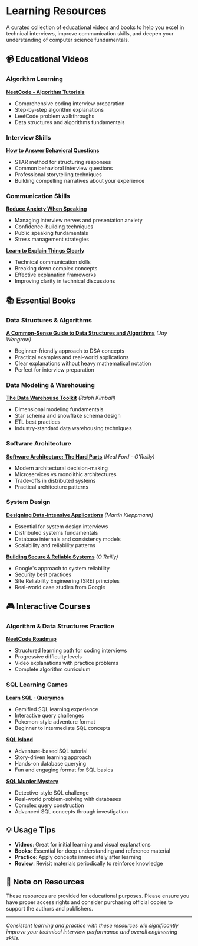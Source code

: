 # Learning Resources

A curated collection of educational videos and books to help you excel in technical interviews, improve communication skills, and deepen your understanding of computer science fundamentals.

## 📹 Educational Videos

### Algorithm Learning
**[NeetCode - Algorithm Tutorials](https://www.youtube.com/@NeetCode)**
- Comprehensive coding interview preparation
- Step-by-step algorithm explanations
- LeetCode problem walkthroughs
- Data structures and algorithms fundamentals

### Interview Skills
**[How to Answer Behavioral Questions](https://www.youtube.com/watch?v=gbRB0Was55k&t=242s)**
- STAR method for structuring responses
- Common behavioral interview questions
- Professional storytelling techniques
- Building compelling narratives about your experience

### Communication Skills
**[Reduce Anxiety When Speaking](https://www.youtube.com/watch?v=vPxUGXX191Y)**
- Managing interview nerves and presentation anxiety
- Confidence-building techniques
- Public speaking fundamentals
- Stress management strategies

**[Learn to Explain Things Clearly](https://www.youtube.com/watch?v=udcZqVcqYh0)**
- Technical communication skills
- Breaking down complex concepts
- Effective explanation frameworks
- Improving clarity in technical discussions

## 📚 Essential Books

### Data Structures & Algorithms
**[A Common-Sense Guide to Data Structures and Algorithms](https://unidel.edu.ng/focelibrary/books/A%20Common-Sense%20Guide%20to%20Data%20Structures%20and%20Algorithms,%20Second%20Edition%20(Jay%20Wengrow)%20(Z-Library).pdf)** *(Jay Wengrow)*
- Beginner-friendly approach to DSA concepts
- Practical examples and real-world applications
- Clear explanations without heavy mathematical notation
- Perfect for interview preparation

### Data Modeling & Warehousing
**[The Data Warehouse Toolkit](https://ia801609.us.archive.org/14/items/the-data-warehouse-toolkit-kimball/The%20Data%20Warehouse%20Toolkit%20-%20Kimball.pdf)** *(Ralph Kimball)*
- Dimensional modeling fundamentals
- Star schema and snowflake schema design
- ETL best practices
- Industry-standard data warehousing techniques

### Software Architecture
**[Software Architecture: The Hard Parts](https://dl.ebooksworld.ir/books/Software.Architecture.The.Hard.Parts.Neal.Ford.OReilly.9781492086895.EBooksWorld.ir.pdf)** *(Neal Ford - O'Reilly)*
- Modern architectural decision-making
- Microservices vs monolithic architectures
- Trade-offs in distributed systems
- Practical architecture patterns

### System Design
**[Designing Data-Intensive Applications](https://unidel.edu.ng/focelibrary/books/Designing%20Data-Intensive%20Applications%20The%20Big%20Ideas%20Behind%20Reliable,%20Scalable,%20and%20Maintainable%20Systems%20by%20Martin%20Kleppmann%20(z-lib.org).pdf)** *(Martin Kleppmann)*
- Essential for system design interviews
- Distributed systems fundamentals
- Database internals and consistency models
- Scalability and reliability patterns

**[Building Secure & Reliable Systems](https://www.dbooks.org/building-secure-and-reliable-systems-1492083127/read/)** *(O'Reilly)*
- Google's approach to system reliability
- Security best practices
- Site Reliability Engineering (SRE) principles
- Real-world case studies from Google

## 🎮 Interactive Courses

### Algorithm & Data Structures Practice
**[NeetCode Roadmap](https://neetcode.io/roadmap)**
- Structured learning path for coding interviews
- Progressive difficulty levels
- Video explanations with practice problems
- Complete algorithm curriculum

### SQL Learning Games
**[Learn SQL - Querymon](https://codepip.com/games/querymon/)**
- Gamified SQL learning experience
- Interactive query challenges
- Pokemon-style adventure format
- Beginner to intermediate SQL concepts

**[SQL Island](https://sql-island.informatik.uni-kl.de/)**
- Adventure-based SQL tutorial
- Story-driven learning approach
- Hands-on database querying
- Fun and engaging format for SQL basics

**[SQL Murder Mystery](https://mystery.knightlab.com/)**
- Detective-style SQL challenge
- Real-world problem-solving with databases
- Complex query construction
- Advanced SQL concepts through investigation

## 💡 Usage Tips

- **Videos**: Great for initial learning and visual explanations
- **Books**: Essential for deep understanding and reference material
- **Practice**: Apply concepts immediately after learning
- **Review**: Revisit materials periodically to reinforce knowledge

## 📝 Note on Resources

These resources are provided for educational purposes. Please ensure you have proper access rights and consider purchasing official copies to support the authors and publishers.

---

*Consistent learning and practice with these resources will significantly improve your technical interview performance and overall engineering skills.*
